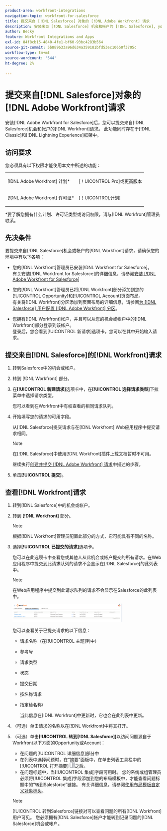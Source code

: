```yaml
---
product-area: workfront-integrations
navigation-topic: workfront-for-salesforce
title: 提交来自 [!DNL Salesforce] 对象的 [!DNL Adobe Workfront] 请求
description: 安装来自 [!DNL Salesforce] 机会和帐户的 [!DNL Salesforce], you can submit [!DNL Workfront] 请求的 [!DNL Adobe Workfront] 后。 经典和Lightning Experience框架中均存在此功能。
author: Becky
feature: Workfront Integrations and Apps
exl-id: 84f8cb15-4840-4fe1-bf60-93bc4283b564
source-git-commit: 5b889633a96d634a359181bfd53ec106b0f3705c
workflow-type: tm+mt
source-wordcount: '544'
ht-degree: 2%

---
```


# 提交来自[!DNL Salesforce]对象的[!DNL Adobe Workfront]请求

安装[!DNL Adobe Workfront for Salesforce]后，您可以提交来自[!DNL Salesforce]机会和帐户的[!DNL Workfront]请求。 此功能同时存在于[!DNL Classic]和[!DNL Lightning Experience]框架中。

## 访问要求

您必须具有以下权限才能使用本文中所述的功能：

<table style="table-layout:auto"> 
 <col> 
 <col> 
 <tbody> 
  <tr> 
   <td role="rowheader"><p>[!DNL Adobe Workfront] 计划*</p></td> 
   <td> <p>[！UICONTROL Pro]或更高版本</p> </td> 
  </tr> 
  <tr> 
   <td role="rowheader"><p>[!DNL Adobe Workfront] 许可证*</p></td> 
   <td> <p>[！UICONTROL计划]</p> </td> 
  </tr> 
 </tbody> 
</table>

&#42;要了解您拥有什么计划、许可证类型或访问权限，请与[!DNL Workfront]管理员联系。

## 先决条件

要提交来自[!DNL Salesforce]机会或帐户的[!DNL Workfront]请求，请确保您的环境中有以下各项：

* 您的[!DNL Workfront]管理员已安装[!DNL Workfront for Salesforce]。\
   有关安装[!DNL Workfront for Salesforce]的详细信息，请参阅[安装 [!DNL Adobe Workfront for Salesforce]](../../workfront-integrations-and-apps/using-workfront-with-salesforce/install-workfront-for-salesforce.md)

* 您的[!DNL Workfront]管理员已将[!DNL Workfront]部分添加到您的[!UICONTROL Opportunity]和[!UICONTROL Account]页面布局。\
   有关将[!DNL Workfront]分区添加到页面布局的详细信息，请参阅[为 [!DNL Salesforce] 用户配置 [!DNL Adobe Workfront] 分区](../../workfront-integrations-and-apps/using-workfront-with-salesforce/configure-wf-section-for-salesforce-users.md)。

* 您拥有[!DNL Workfront]帐户，并且可以从您的机会或帐户中的[!DNL Workfront]部分登录到该帐户。\
   登录后，您会看到[!UICONTROL 新请求]选项卡，您可以在其中开始输入请求。

## 提交来自[!DNL Salesforce]的[!DNL Workfront]请求

1. 转到Salesforce中的机会或帐户。
1. 转到 [!DNL Workfront] 部分。
1. 在&#x200B;**[!UICONTROL 新建请求]**&#x200B;选项卡中，在&#x200B;**[!UICONTROL 选择请求类型]**&#x200B;下拉菜单中选择请求类型。

   您可以看到在Workfront中有权查看的相同请求队列。

1. 开始填写您的请求的可用字段。

   从[!DNL Salesforce]提交请求与在[!DNL Workfront] Web应用程序中提交请求相同。

   >[!NOTE]
   >
   >在[!DNL Salesforce]中使用[!DNL Workfront]插件上载文档暂时不可用。

   继续执行[创建并提交 [!DNL Adobe Workfront] 请求](../../manage-work/requests/create-requests/create-submit-requests.md)中描述的步骤。

1. 单击&#x200B;**[!UICONTROL 提交]**。

## 查看[!DNL Workfront]请求

1. 转到[!DNL Salesforce]中的机会或帐户。
1. 转到 **[!DNL Workfront]** 部分。

   >[!NOTE]
   >
   >根据[!DNL Workfront]管理员配置此部分的方式，它可能具有不同的名称。

1. 选择&#x200B;**[!UICONTROL 已提交的请求]**&#x200B;选项卡。

   您可以在此选项卡中查看您或其他人从此机会或帐户提交的所有请求。在Web应用程序中提交到此请求队列的请求不会显示在[!DNL Salesforce]的此列表中。

   >[!NOTE]
   >
   >在Web应用程序中提交到此请求队列的请求不会显示在Salesforce的此列表中。

   ![salesforce_submitted_requests.png](assets/salesforce-submitted-requests-350x58.png)

   您可以查看关于已提交请求的以下信息：

   * 请求名称（在[!UICONTROL 主题]列中）
   * 参考号
   * 请求类型
   * 状态
   * 提交日期
   * 按名称请求
   * 指定给名称\

     当此信息在[!DNL Workfront]中更新时，它也会在此列表中更新。

1. （可选）单击请求的名称以在[!DNL Workfront]中将其打开。

1. （可选）单击&#x200B;**[!UICONTROL 转到[!DNL Salesforce]]**&#x200B;以访问问题源自于Workfront以下方面的Opportunity或Account：

   * 在问题的[!UICONTROL 详细信息]部分中
   * 在列表中选择问题时，在“摘要”面板中，在单击列表工具栏中的[!UICONTROL 打开摘要] ![](assets/summary-panel-icon.png)之后。
   * 在问题标题中，当[!UICONTROL 集成]字段可用时。 您的系统或组管理员必须将[!UICONTROL 集成]字段添加到您的布局模板中，才能查看问题标题中的“转到Salesforce”链接。 有关详细信息，请参阅[使用布局模板自定义对象标头](../../administration-and-setup/customize-workfront/use-layout-templates/customize-object-headers.md)。

   >[!NOTE]
   >
   >[!UICONTROL 转到Salesforce]链接对可以查看问题的所有[!DNL Workfront]用户可见。 您必须拥有[!DNL Salesforce]帐户才能转到记录问题的[!DNL Salesforce]机会或帐户。
